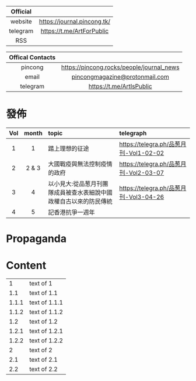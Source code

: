 |Official||
|:-:|:-:|
|website|https://journal.pincong.tk/|
|telegram|https://t.me/ArtForPublic|
|RSS|

|Offical Contacts||
|:-:|:-:|
|pincong|https://pincong.rocks/people/journal_news|
|email|pincongmagazine@protonmail.com|
|telegram|https://t.me/ArtIsPublic|

# 發佈
|Vol|month|topic|telegraph|
|:-:|:-:|:-|:-|
|1|1|踏上理想的征途|https://telegra.ph/品葱月刊-Vol1-02-02|
|2|2 & 3|大國戰疫與無法控制疫情的政府|https://telegra.ph/品葱月刊-Vol2-03-07|
|3|4|以小見大:從品葱月刊團隊成員被查水表細說中國政權自古以來的防民傳統|https://telegra.ph/品葱月刊-Vol3-04-26|
|4|5|記香港抗爭一週年||

# Propaganda

# Content
<table id="basic">
  <tr data-node-id="1">
    <td>1</td>
    <td>text of 1</td>
  </tr>
  <tr data-node-id="1.1" data-node-pid="1">
    <td>1.1</td>
    <td>text of 1.1</td>
  </tr>
  <tr data-node-id="1.1.1" data-node-pid="1.1">
    <td>1.1.1</td>
    <td>text of 1.1.1</td>
  </tr>
  <tr data-node-id="1.1.2" data-node-pid="1.1">
    <td>1.1.2</td>
    <td>text of 1.1.2</td>
  </tr>
  <tr data-node-id="1.2" data-node-pid="1">
    <td>1.2</td>
    <td>text of 1.2</td>
  </tr>
  <tr data-node-id="1.2.1" data-node-pid="1.2">
    <td>1.2.1</td>
    <td>text of 1.2.1</td>
  </tr>
  <tr data-node-id="1.2.2" data-node-pid="1.2">
    <td>1.2.2</td>
    <td>text of 1.2.2</td>
  </tr>
  <tr data-node-id="2">
    <td>2</td>
    <td>text of 2</td>
  </tr>
  <tr data-node-id="2.1" data-node-pid="2">
    <td>2.1</td>
    <td>text of 2.1</td>
  </tr>
  <tr data-node-id="2.2" data-node-pid="2">
    <td>2.2</td>
    <td>text of 2.2</td>
  </tr>
</table>
